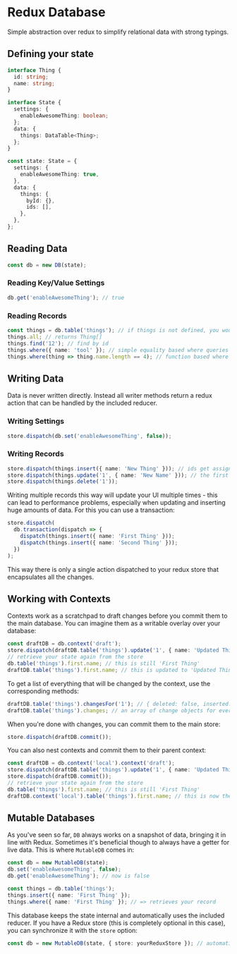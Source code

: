 # Redux Database

Simple abstraction over redux to simplify relational data with strong typings.

## Defining your state

```ts
interface Thing {
  id: string;
  name: string;
}

interface State {
  settings: {
    enableAwesomeThing: boolean;
  };
  data: {
    things: DataTable<Thing>;
  };
}

const state: State = {
  settings: {
    enableAwesomeThing: true,
  },
  data: {
    things: {
      byId: {},
      ids: [],
    },
  },
};
```

## Reading Data

```ts
const db = new DB(state);
```

### Reading Key/Value Settings

```ts
db.get('enableAwesomeThing'); // true
```

### Reading Records

```ts
const things = db.table('things'); // if things is not defined, you would get an error here
things.all; // returns Thing[]
things.find('12'); // find by id
things.where({ name: 'tool' }); // simple equality based where queries
things.where(thing => thing.name.length == 4); // function based where queries
```

## Writing Data

Data is never written directly. Instead all writer methods return a redux action that can be handled by the included reducer.

### Writing Settings

```ts
store.dispatch(db.set('enableAwesomeThing', false));
```

### Writing Records

```ts
store.dispatch(things.insert({ name: 'New Thing' })); // ids get assigned automatically if not provided
store.dispatch(things.update('1', { name: 'New Name' })); // the first parameter could be an array instead for multi updates
store.dispatch(things.delete('1'));
```

Writing multiple records this way will update your UI multiple times - this can lead to performance problems, especially when updating and inserting huge amounts of data. For this you can use a transaction:

```ts
store.dispatch(
  db.transaction(dispatch => {
    dispatch(things.insert({ name: 'First Thing' }));
    dispatch(things.insert({ name: 'Second Thing' }));
  })
);
```

This way there is only a single action dispatched to your redux store that encapsulates all the changes.

## Working with Contexts

Contexts work as a scratchpad to draft changes before you commit them to the main database. You can imagine them as a writable overlay over your database:

```ts
const draftDB = db.context('draft');
store.dispatch(draftDB.table('things').update('1', { name: 'Updated Thing' }));
// retrieve your state again from the store
db.table('things').first.name; // this is still 'First Thing'
draftDB.table('things').first.name; // this is updated to 'Updated Thing'
```

To get a list of everything that will be changed by the context, use the corresponding methods:

```ts
draftDB.table('things').changesFor('1'); // { deleted: false, inserted: false, changes: { name: 'Updated Thing' } }
draftDB.table('things').changes; // an array of change objects for every row that has changed
```

When you're done with changes, you can commit them to the main store:

```ts
store.dispatch(draftDB.commit());
```

You can also nest contexts and commit them to their parent context:

```ts
const draftDB = db.context('local').context('draft');
store.dispatch(draftDB.table('things').update('1', { name: 'Updated Thing' }));
store.dispatch(draftDB.commit());
// retrieve your state again from the store
db.table('things').first.name; // this is still 'First Thing'
draftDB.context('local').table('things').first.name; // this is now the value from the nested context
```

## Mutable Databases

As you've seen so far, `DB` always works on a snapshot of data, bringing it in line with Redux. Sometimes it's beneficial though to always have a getter for live data. This is where `MutableDB` comes in:

```ts
const db = new MutableDB(state);
db.set('enableAwesomeThing', false);
db.get('enableAwesomeThing'); // now is false

const things = db.table('things');
things.insert({ name: 'First Thing' });
things.where({ name: 'First Thing' }); // => retrieves your record
```

This database keeps the state internal and automatically uses the included reducer. If you have a Redux store (this is completely optional in this case), you can synchronize it with the `store` option:

```ts
const db = new MutableDB(state, { store: yourReduxStore }); // automatically synchronized with the store
```
